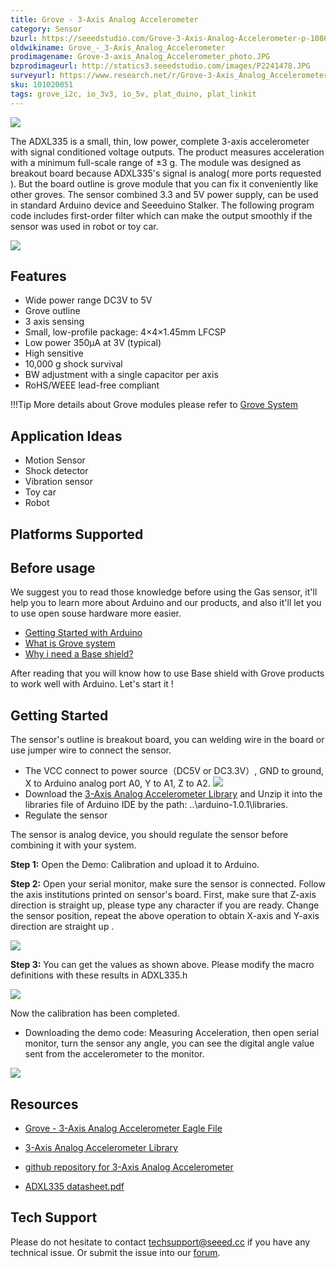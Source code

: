 ```yaml
---
title: Grove - 3-Axis Analog Accelerometer
category: Sensor
bzurl: https://seeedstudio.com/Grove-3-Axis-Analog-Accelerometer-p-1086.html
oldwikiname: Grove_-_3-Axis_Analog_Accelerometer
prodimagename: Grove-3-axis_Analog_Accelerometer_photo.JPG
bzprodimageurl: http://statics3.seeedstudio.com/images/P2241478.JPG
surveyurl: https://www.research.net/r/Grove-3-Axis_Analog_Accelerometer
sku: 101020051
tags: grove_i2c, io_3v3, io_5v, plat_duino, plat_linkit
---
```


![](https://raw.githubusercontent.com/SeeedDocument/Grove-3-Axis_Analog_Accelerometer/master/img/Grove-3-axis_Analog_Accelerometer_photo.JPG)

The ADXL335 is a small, thin, low power, complete 3-axis accelerometer with signal conditioned voltage outputs. The product measures acceleration with a minimum full-scale range of ±3 g.
The module was designed as breakout board because ADXL335's signal is analog( more ports requested ). But the board outline is grove module that you can fix it conveniently like other groves. The sensor combined 3.3 and 5V power supply, can be used in standard Arduino device and Seeeduino Stalker. The following program code includes first-order filter which can make the output smoothly if the sensor was used in robot or toy car.

[![](https://raw.githubusercontent.com/SeeedDocument/common/master/Get_One_Now_Banner.png)](http://www.seeedstudio.com/Grove-3-Axis-Analog-Accelerometer-p-1086.html)

Features
--------

-   Wide power range DC3V to 5V
-   Grove outline
-   3 axis sensing
-   Small, low-profile package: 4×4×1.45mm LFCSP
-   Low power 350µA at 3V (typical)
-   High sensitive
-   10,000 g shock survival
-   BW adjustment with a single capacitor per axis
-   RoHS/WEEE lead-free compliant

!!!Tip
    More details about Grove modules please refer to [Grove System](http://wiki.seeed.cc/Grove_System/)

Application Ideas
-----------------

-   Motion Sensor
-   Shock detector
-   Vibration sensor
-   Toy car
-   Robot

Platforms Supported
-------------------


Before usage
------------

We suggest you to read those knowledge before using the Gas sensor, it'll help you to learn more about Arduino and our products, and also it'll let you to use open souse hardware more easier.

-   [Getting Started with Arduino](/Getting_Started_with_Seeeduino)
-   [What is Grove system](/Grove_System)
-   [Why i need a Base shield?](/Base_Shield_V2)

After reading that you will know how to use Base shield with Grove products to work well with Arduino. Let's start it !


Getting Started
-----

The sensor's outline is breakout board, you can welding wire in the board or use jumper wire to connect the sensor.

-   The VCC connect to power source（DC5V or DC3.3V）, GND to ground, X to Arduino analog port A0, Y to A1, Z to A2.
    ![](https://raw.githubusercontent.com/SeeedDocument/Grove-3-Axis_Analog_Accelerometer/master/img/Grove-3-axis_analog_accelerometer_V1.0_hardware.jpg)
-   Download the [3-Axis Analog Accelerometer Library](https://raw.githubusercontent.com/SeeedDocument/Grove-3-Axis_Analog_Accelerometer/master/res/AnalogAccelerometer.zip) and Unzip it into the libraries file of Arduino IDE by the path: ..\\arduino-1.0.1\\libraries.
-   Regulate the sensor

The sensor is analog device, you should regulate the sensor before combining it with your system.

**Step 1:** Open the Demo: Calibration and upload it to Arduino.

**Step 2:** Open your serial monitor, make sure the sensor is connected. Follow the axis institutions printed on sensor's board. First, make sure that Z-axis direction is straight up, please type any character if you are ready. Change the sensor position, repeat the above operation to obtain X-axis and Y-axis direction are straight up .

![](https://raw.githubusercontent.com/SeeedDocument/Grove-3-Axis_Analog_Accelerometer/master/img/3-Axis_Analog_Accelerometer.jpg)


**Step 3:** You can get the values as shown above. Please modify the macro definitions with these results in ADXL335.h

![](https://raw.githubusercontent.com/SeeedDocument/Grove-3-Axis_Analog_Accelerometer/master/img/Analog_Accelerometer_Code.jpg)

Now the calibration has been completed.

-   Downloading the demo code: Measuring Acceleration, then open serial monitor, turn the sensor any angle, you can see the digital angle value sent from the accelerometer to the monitor.

![](https://raw.githubusercontent.com/SeeedDocument/Grove-3-Axis_Analog_Accelerometer/master/img/3-Axis_Analog_Accelerometer1.jpg)

Resources
---------

-   [Grove - 3-Axis Analog Accelerometer Eagle File](https://raw.githubusercontent.com/SeeedDocument/Grove-3-Axis_Analog_Accelerometer/master/res/Grove-3-Axis_Analog_Accelerometer_Eagle_File.zip)

-   [3-Axis Analog Accelerometer Library](https://raw.githubusercontent.com/SeeedDocument/Grove-3-Axis_Analog_Accelerometer/master/res/AnalogAccelerometer.zip)

-   [github repository for 3-Axis Analog Accelerometer](https://github.com/Seeed-Studio/Grove_3Axis_Analog_Accelerometer)

-   [ADXL335 datasheet.pdf](https://raw.githubusercontent.com/SeeedDocument/Grove-3-Axis_Analog_Accelerometer/master/res/ADXL335_datasheet.pdf)


<!-- This Markdown file was created from http://www.seeedstudio.com/wiki/Grove_-_3-Axis_Analog_Accelerometer -->

## Tech Support
Please do not hesitate to contact [techsupport@seeed.cc](techsupport@seeed.cc) if you have any technical issue. Or submit the issue into our [forum](http://seeedstudio.com/forum/). 